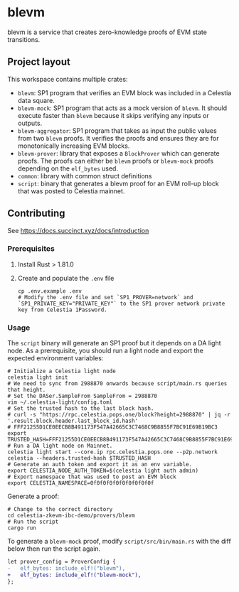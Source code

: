 # blevm

blevm is a service that creates zero-knowledge proofs of EVM state transitions.

## Project layout

This workspace contains multiple crates:

- `blevm`: SP1 program that verifies an EVM block was included in a Celestia data square.
- `blevm-mock`: SP1 program that acts as a mock version of `blevm`. It should execute faster than `blevm` because it skips verifying any inputs or outputs.
- `blevm-aggregator`: SP1 program that takes as input the public values from two `blevm` proofs. It verifies the proofs and ensures they are for monotonically increasing EVM blocks.
- `blevm-prover`: library that exposes a `BlockProver` which can generate proofs. The proofs can either be `blevm` proofs or `blevm-mock` proofs depending on the `elf_bytes` used.
- `common`: library with common struct definitions
- `script`: binary that generates a blevm proof for an EVM roll-up block that was posted to Celestia mainnet.

## Contributing

See <https://docs.succinct.xyz/docs/introduction>

### Prerequisites

1. Install Rust > 1.81.0
1. Create and populate the `.env` file

    ```shell
    cp .env.example .env
    # Modify the .env file and set `SP1_PROVER=network` and `SP1_PRIVATE_KEY="PRIVATE_KEY"` to the SP1 prover network private key from Celestia 1Password.
    ```

### Usage

The `script` binary will generate an SP1 proof but it depends on a DA light node. As a prerequisite, you should run a light node and export the expected environment variables:

```shell
# Initialize a Celestia light node
celestia light init
# We need to sync from 2988870 onwards because script/main.rs queries that height.
# Set the DASer.SampleFrom SampleFrom = 2988870
vim ~/.celestia-light/config.toml
# Set the trusted hash to the last block hash.
# curl -s "https://rpc.celestia.pops.one/block?height=2988870" | jq -r '.result.block.header.last_block_id.hash'
# FFF21255D1CE0EECB8B491173F547A42665C3C7468C9B8855F7BC91E69B19BC3
export TRUSTED_HASH=FFF21255D1CE0EECB8B491173F547A42665C3C7468C9B8855F7BC91E69B19BC3
# Run a DA light node on Mainnet.
celestia light start --core.ip rpc.celestia.pops.one --p2p.network celestia --headers.trusted-hash $TRUSTED_HASH
# Generate an auth token and export it as an env variable.
export CELESTIA_NODE_AUTH_TOKEN=$(celestia light auth admin)
# Export namespace that was used to post an EVM block
export CELESTIA_NAMESPACE=0f0f0f0f0f0f0f0f0f0f
```

Generate a proof:

```shell
# Change to the correct directory
cd celestia-zkevm-ibc-demo/provers/blevm
# Run the script
cargo run
```

To generate a `blevm-mock` proof, modify `script/src/bin/main.rs` with the diff below then run the script again.

```diff
let prover_config = ProverConfig {
-   elf_bytes: include_elf!("blevm"),
+   elf_bytes: include_elf!("blevm-mock"),
};
```
